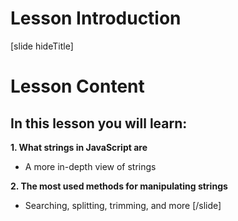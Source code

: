 # Lesson Introduction

[slide hideTitle]
# Lesson Content


## In this lesson you will learn:

**1. What strings in JavaScript are**

-  A more in-depth view of strings

**2. The most used methods for manipulating strings**

-  Searching, splitting, trimming, and more
[/slide]
